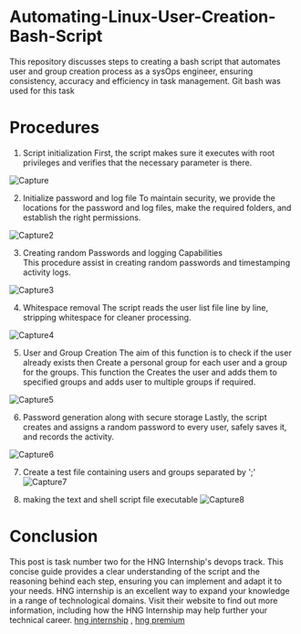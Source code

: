 # Automating-Linux-User-Creation-Bash-Script
This repository discusses steps to creating a bash script that automates user and group creation process as a sysOps engineer, ensuring consistency, accuracy and efficiency in task management. Git bash was used for this task

# Procedures
1. Script initialization
First, the script makes sure it executes with root privileges and verifies that the necessary parameter is there.

![Capture](https://github.com/Oluwaseunoyefule/Automating-Linux-User-Creation-Bash-Script/assets/94696105/1cb904c9-dd5a-4780-897a-02415a05d473)

2. Initialize password and log file
To maintain security, we provide the locations for the password and log files, make the required folders, and establish the right permissions.

![Capture2](https://github.com/Oluwaseunoyefule/Automating-Linux-User-Creation-Bash-Script/assets/94696105/8b1c61da-959a-413a-a484-60f74766ddd3)

3. Creating random Passwords and logging Capabilities
This procedure assist in creating random passwords and timestamping activity logs.

![Capture3](https://github.com/Oluwaseunoyefule/Automating-Linux-User-Creation-Bash-Script/assets/94696105/e642cd88-a82e-4f1f-b1be-8c95ff665c38)

4. Whitespace removal
The script reads the user list file line by line, stripping whitespace for cleaner processing.

![Capture4](https://github.com/Oluwaseunoyefule/Automating-Linux-User-Creation-Bash-Script/assets/94696105/00c8527b-57c0-4e1e-91f7-8a92ac071f6a)

5. User and Group Creation
The aim of this function is to check if the user already exists then Create a personal group for each user and a group for the groups. This function the Creates the user and adds them to specified groups and adds user to multiple groups if required.

![Capture5](https://github.com/Oluwaseunoyefule/Automating-Linux-User-Creation-Bash-Script/assets/94696105/6fa273ce-0458-4838-beaa-5c4357752237)

6. Password generation along with secure storage
Lastly, the script creates and assigns a random password to every user, safely saves it, and records the activity.

![Capture6](https://github.com/Oluwaseunoyefule/Automating-Linux-User-Creation-Bash-Script/assets/94696105/a4e8cb29-a463-42c2-99f8-f6f0fd8fe0b1)

7. Create a test file containing users and groups separated by ';'
![Capture7](https://github.com/Oluwaseunoyefule/Automating-Linux-User-Creation-Bash-Script/assets/94696105/bdd5deae-9818-4a62-be9b-5cf815dbf0f8)

8. making the text and shell script file executable
![Capture8](https://github.com/Oluwaseunoyefule/Automating-Linux-User-Creation-Bash-Script/assets/94696105/b17662e7-038f-4680-9225-a71dc4075635)

# Conclusion
This post is task number two for the HNG Internship's devops track. This concise guide provides a clear understanding of the script and the reasoning behind each step, ensuring you can implement and adapt it to your needs.
HNG internship is an excellent way to expand your knowledge in a range of technological domains. Visit their website to find out more information, including how the HNG Internship may help further your technical career. 
[hng internship](https://hng.tech/internship)  ,  [hng premium](https://hng.tech/premium)

